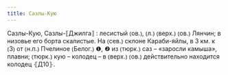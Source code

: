 ```yaml
---
title: Сазлы-Кую
---
```


Сазлы-Кую, Сазлы-⟦Джилга⟧
: лесистый ⦅ов.⦆, ⦅л.⦆ ⦅верх.⦆ ⦅ов.⦆ Лянчин; в низовье его борта скалистые. На ⦅сев.⦆ склоне Караби-яйлы, в 3 км. к ⦅З⦆ от ⦅н.п.⦆ Пчелиное ⦅Белог.⦆ ❶, ❷ из ⦅тюрк.⦆ саз – «заросли камыша», плавни; ⦅тюрк.⦆ кую – колодец – в ⦅верх.⦆ ⦅ов.⦆ действительно находится колодец ⦃Д10⦄.
